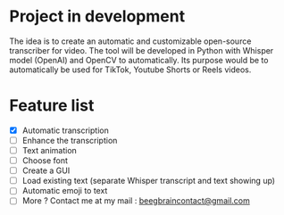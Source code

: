 # Project in development

The idea is to create an automatic and customizable open-source transcriber for video. The tool will be developed in Python with Whisper model (OpenAI) and OpenCV to automatically. Its purpose would be to automatically be used for TikTok, Youtube Shorts or Reels videos.

# Feature list 
- [x] Automatic transcription
- [ ] Enhance the transcription
- [ ] Text animation
- [ ] Choose font
- [ ] Create a GUI
- [ ] Load existing text (separate Whisper transcript and text showing up)
- [ ] Automatic emoji to text
- [ ] More ? Contact me at my mail : beegbraincontact@gmail.com
